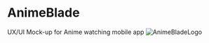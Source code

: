 # AnimeBlade
UX/UI Mock-up for Anime watching mobile app
![AnimeBladeLogo](https://github.com/PhoenixKo/AnimeBlade/assets/9969095/b7939d6b-2083-4973-a3f6-d3eba7b0517a)

